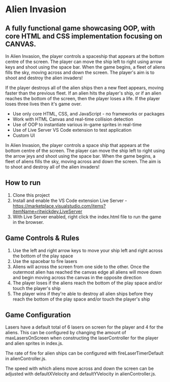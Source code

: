 
# Alien Invasion
## A fully functional game showcasing OOP, with core HTML and CSS implementation focusing on CANVAS. 

In Alien Invasion, the player controls a spaceship that appears at the bottom centre of the screen. The player can move the ship left to right using arrow keys and shoot using the space bar. When the game begins, a fleet of aliens fills the sky, moving across and down the screen. The player's aim is to shoot and destroy the alien invaders! 

If the player destroys all of the alien ships then a new fleet appears, moving faster than the previous fleet. If an alien hits the player's ship, or if an alien reaches the bottom of the screen, then the player loses a life. If the player loses three lives then it's game over.

* Use only core HTML, CSS, and JavaScript - no frameworks or packages
* Work with HTML Canvas and real-time collision detection
* Use of OOP to instantiate various in-game sprites in real-time
* Use of Live Server VS Code extension to test application
* Custom UI

In Alien Invasion, the player controls a space ship that appears at the bottom centre of the screen. The player can move the ship left to right using the arrow jeys and shoot using the space bar. When the game begins, a fleet of aliens fills the sky, moving across and down the screen. The aim is to shoot and destroy all of the alien invaders!

## How to run

1. Clone this project
2. Install and enable the VS Code extension Live Server - https://marketplace.visualstudio.com/items?itemName=ritwickdey.LiveServer
3. With Live Server enabled, right click the index.html file to run the game in the browser. 

## Game Controls & Rules
1. Use the left and right arrow keys to move your ship left and right across the bottom of the play space
2. Use the spacebar to fire lasers
3. Aliens will across the screen from one side to the other. Once the outermost alien has reached the canvas edge all aliens will move down and begin moving across the canvas in the opposite direction
4. The player loses if the aliens reach the bottom of the play space and/or touch the player's ship
5. The player wins if they're able to destroy all alien ships before they reach the bottom of the play space and/or touch the player's ship

## Game Configuration
Lasers have a default total of 6 lasers on screen for the player and 4 for the aliens. This can be configured by changing the amount of maxLasersOnScreen when constructing the laserController for the player and alien sprites in index.js.

The rate of fire for alien ships can be configured with fireLaserTimerDefault in alienController.js. 

The speed with which aliens move across and down the screen can be adjusted with defaultXVelocity and defaultYVelocity in alienController.js.

